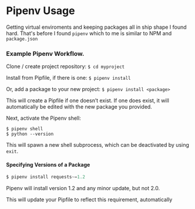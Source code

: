 # Pipenv Usage

Getting virtual enviroments and keeping packages all in ship shape I found hard. That's before I found `pipenv` which to me is similar to NPM and `package.json`

### Example Pipenv Workflow.

Clone / create project repository:
`$ cd myproject`

Install from Pipfile, if there is one:
`$ pipenv install`

Or, add a package to your new project:
`$ pipenv install <package>`

This will create a Pipfile if one doesn’t exist. If one does exist, it will automatically be edited with the new package you provided.

Next, activate the Pipenv shell:
```
$ pipenv shell
$ python --version
```

This will spawn a new shell subprocess, which can be deactivated by using `exit`.

#### Specifying Versions of a Package

```python
$ pipenv install requests~=1.2
```

Pipenv will install version 1.2 and any minor update, but not 2.0.

This will update your Pipfile to reflect this requirement, automatically